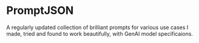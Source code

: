 # PromptJSON
A <WIP> regularly updated collection of brilliant prompts for various use cases I made, tried and found to work beautifully, with GenAI model specificaions.
